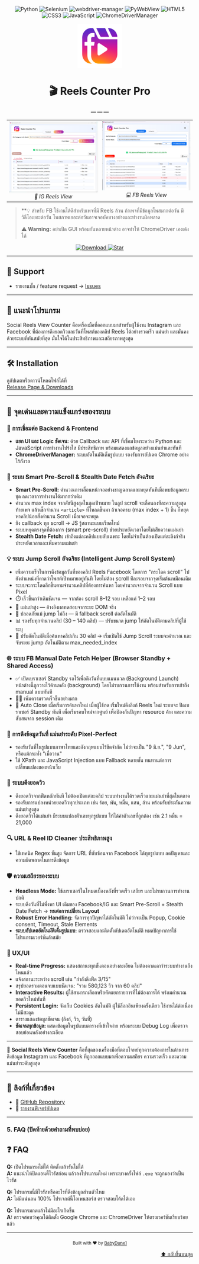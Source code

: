 <a name="top"></a>
<!-- Badges -->
<!-- Tech Stack Badges -->
<p align="center">
  <img src="https://img.shields.io/badge/Python-3.8%2B-3776AB?style=for-the-badge&logo=python&logoColor=white" alt="Python"/>
  <img src="https://img.shields.io/badge/Selenium-4.x-43B02A?style=for-the-badge&logo=selenium&logoColor=white" alt="Selenium"/>
  <img src="https://img.shields.io/badge/WebDriver–Manager-automated-blue?style=for-the-badge" alt="webdriver-manager"/>
  <img src="https://img.shields.io/badge/PyWebView-3.x-brightgreen?style=for-the-badge" alt="PyWebView"/>
  <img src="https://img.shields.io/badge/HTML5-E34F26?style=for-the-badge&logo=html5&logoColor=white" alt="HTML5"/>
  <img src="https://img.shields.io/badge/CSS3-1572B6?style=for-the-badge&logo=css3&logoColor=white" alt="CSS3"/>
  <img src="https://img.shields.io/badge/JavaScript-F7DF1E?style=for-the-badge&logo=javascript&logoColor=black" alt="JavaScript"/>
  <img src="https://img.shields.io/badge/ChromeDriverManager-chrome-blue?style=for-the-badge&logo=googlechrome&logoColor=white" alt="ChromeDriverManager"/>
</p>



<div align="center">

  <!-- Logo -->
  <img
    src="https://raw.githubusercontent.com/Babydunx1/reels-counter-update/main/Reels_Counter_Pro_LOGO_transparent.png"
    alt="Reels Counter Pro Logo"
    width="120" />

  <!-- Title -->
  <h1>🎬 Reels Counter Pro</h1>

  <!-- Divider -->
  **— — —**

  <!-- Screenshot comparison table -->
  <table>
    <tr>
      <td align="center">
        <img
          src="https://raw.githubusercontent.com/Babydunx1/reels-counter-update/main/โปรแกรม%201.png"
          alt="IG Reels Screenshot"
          width="280" /><br>
        <em>📱 IG Reels View</em>
      </td>
      <td align="center">
        <img
          src="https://raw.githubusercontent.com/Babydunx1/reels-counter-update/main/โปรแกรม%202.png"
          alt="FB Reels Screenshot"
          width="280" /><br>
        <em>💻 FB Reels View</em>
      </td>
    </tr>
  </table>

</div>

> **💡 สำหรับ FB ใช้งานได้ดีสำหรับเพจที่มี Reels ล้วน ถ้าเพจที่มีข้อมูลโพสมากต่อวัน มีวิดีโอเยอะต่อวัน โพสภาพเยอะต่อวันอาจเจอบัคบางอย่างและทำงานผิดพลาด
>
> **⚠️ Warning:** อย่าเปิด GUI พร้อมกันหลายหน้าต่าง อาจทำให้ ChromeDriver เองเด้งได้
<p align="center">
  <a href="https://github.com/Babydunx1/reels-counter-update/releases">
    <img src="https://img.shields.io/badge/Download–Latest-blue?style=for-the-badge&logo=github" alt="Download"/>
  </a>
  <a href="https://github.com/Babydunx1/reels-counter-update/stargazers">
    <img src="https://img.shields.io/badge/⭐️–Star–on–GitHub-ff69b4?style=for-the-badge&logo=github" alt="Star"/>
  </a>
</p>


---

## 💬 Support

- รายงานบั๊ก / feature request → [Issues](https://github.com/Babydunx1/reels-counter-update/issues)  

---

## 📌 แนะนำโปรแกรม

Social Reels View Counter คือเครื่องมือที่ออกแบบมาสำหรับผู้ใช้งาน Instagram และ Facebook ที่ต้องการดึงยอดวิวและวันที่โพสต์ของคลิป Reels ได้อย่างรวดเร็ว แม่นยำ และมั่นคง ด้วยระบบที่ทันสมัยที่สุด มั่นใจได้ในประสิทธิภาพและเสถียรภาพสูงสุด

---

## 🛠️ Installation

ดูอัปเดตหรือดาวน์โหลดไฟล์ได้ที่  
[Release Page & Downloads](https://github.com/Babydunx1/reels-counter-update/releases)

---

## 🚀 จุดเด่นและความแข็งแกร่งของระบบ

### 🔗 การเชื่อมต่อ Backend & Frontend 

* **แยก UI และ Logic ชัดเจน:** ด้วย Callback และ API ที่เชื่อมโยงระหว่าง Python และ JavaScript การทำงานโปร่งใส มีประสิทธิภาพ พร้อมแสดงผลข้อมูลอย่างแม่นยำและทันที  
* **ChromeDriverManager:** ระบบอัตโนมัติเต็มรูปแบบ รองรับการอัปเดต Chrome อย่างไร้กังวล

### 🧠 ระบบ Smart Pre-Scroll & Stealth Date Fetch อัจฉริยะ

* **Smart Pre-Scroll:** คำนวณการเลื่อนหน้าจออย่างชาญฉลาดและหยุดทันทีเมื่อพบข้อมูลครบชุด ลดเวลาการทำงานได้มากกว่าเดิม  
* คำนวณ max index จากดัชนีสูงสุดในชุดเป้าหมาย ในลูป scroll จะเลื่อนลงทีละความสูงสุดท้ายเพจ แล้วเช็กจำนวน `<article>` ที่โหลดขึ้นมา ถ้าเจอครบ (max index + 1) ชิ้น ก็หยุด หาคลิปน้อยสั่งคำนวน Scroll เมื่อเจอจะหยุด  
* ยิง callback ทุก scroll → JS รู้สถานะแบบเรียลไทม์  
* ระบบหยุดตรงจุดที่ต้องการ (smart pre-scroll) ช่วยประหยัดเวลาโดยไม่เสียความแม่นยำ   
* **Stealth Date Fetch:** เข้าถึงแต่ละคลิปแบบลับเฉพาะ โดยไม่จำเป็นต้องเปิดแต่ละลิงก์จริง ประหยัดเวลาและเพิ่มความแม่นยำ

### 💡 ระบบ Jump Scroll อัจฉริยะ (Intelligent Jump Scroll System)

* เพิ่มความเร็วในการดึงข้อมูลวันที่ของคลิป Reels Facebook โดยการ "กระโดด scroll" ไปยังตำแหน่งที่คาดว่าโพสต์เป้าหมายอยู่ทันที โดยไม่ต้อง scroll ทีละรอบจากจุดเริ่มต้นเหมือนเดิม  
* ระบบจะกระโดดลึกขึ้นตามจำนวนคลิปที่ต้องการค้นหา โดยคำนวณจากจำนวน Scroll แบบ Pixel  
* ⏱️ เร็วขึ้นกว่าเดิมชัดเจน — จากต้อง scroll 8–12 รอบ เหลือแค่ 1–2 รอบ  
* 🎯 แม่นยำสูง — อ้างอิงผลทดสอบจากระยะ DOM จริง  
* 🧷 ปลอดภัยแม้ jump ไม่ถึง — มี fallback scroll ต่ออัตโนมัติ  
* 📊 รองรับทุกจำนวนคลิป (30 – 140 คลิป) — ปรับขนาด jump ให้อัตโนมัติตามคลิปที่ผู้ใช้ระบุ  
* 🔁 ปรับอัตโนมัติเมื่อค้นหาคลิปเกิน 30 คลิป → เริ่มเปิดใช้ Jump Scroll ระบบจะคำนวณ และจับระยะ jump อัตโนมัติตาม max_needed_index
  
### 🌐 ระบบ FB Manual Date Fetch Helper (Browser Standby + Shared Access)
* ✅ เปิดเบราเซอร์ Standby รอไว้เพื่อดึงวันที่แบบแมนนวล (Background Launch) หน้าต่างนี้ถูกวางไว้ด้านหลัง (background) โดยไม่รบกวนการใช้งาน พร้อมสำหรับการเข้าถึง manual แบบทันที
* 🧑‍💻 เพิ่มความรวดเร็วขึ้นอย่างมาก
* 🧹 Auto Close เมื่อเริ่มการค้นหาใหม่ เมื่อผู้ใช้กด เริ่มใหม่ดึงลิงก์ Reels ใหม่ ระบบจะ ปิดเบราเซอร์ Standby ทันที เพื่อเริ่มรอบใหม่จากศูนย์ เพื่อป้องกันปัญหา resource ค้าง และความสับสนจาก session เดิม


### 📅 การดึงข้อมูลวันที่ **แม่นยำระดับ Pixel-Perfect**

* รองรับวันที่ในรูปแบบภาษาไทยและอังกฤษแบบไร้ขีดจำกัด ไม่ว่าจะเป็น "9 มิ.ย.", "9 Jun", หรือแม้กระทั่ง "เมื่อวาน"  
* ใช้ XPath และ JavaScript Injection แบบ Fallback หลายชั้น ทนทานต่อการเปลี่ยนแปลงของหน้าเว็บ

### 🎯 ระบบดึงยอดวิว

* ดึงยอดวิวจากฟีดหลักทันที ไม่ต้องเปิดแต่ละคลิป ระบบทำงานได้รวดเร็วและแม่นยำที่สุดในตลาด  
* รองรับการแปลงหน่วยยอดวิวทุกประเภท เช่น ร้อย, พัน, หมื่น, แสน, ล้าน พร้อมรับประกันความแม่นยำสูงสุด  
* ดึงยอดวิวได้แม่นยำ มีระบบแปลงตัวเลขทุกรูปแบบ ให้ได้ค่าตัวเลขที่ถูกต้อง เช่น 2.1 หมื่น = 21,000

### 🔍 URL & Reel ID Cleaner ประสิทธิภาพสูง

* ใช้เทคนิค Regex ขั้นสูง จัดการ URL ที่ซับซ้อนจาก Facebook ได้ทุกรูปแบบ ลดปัญหาและความผิดพลาดในการดึงข้อมูล

### 🛡️ **ความเสถียรของระบบ**

* **Headless Mode:** ใช้เบราเซอร์ในโหมดเบื้องหลังที่รวดเร็ว เสถียร และไม่รบกวนการทำงานปกติ  
* ระบบดึงวันที่ไม่พึ่งพา UI เดิมของ Facebook/IG และ Smart Pre-Scroll + Stealth Date Fetch → **ทนต่อการเปลี่ยน Layout**  
* **Robust Error Handling:** จัดการทุกปัญหาได้อัตโนมัติ ไม่ว่าจะเป็น Popup, Cookie consent, Timeout, Stale Elements  
* **ระบบอัปเดตอัตโนมัติเต็มรูปแบบ:** ตรวจสอบและติดตั้งอัปเดตอัตโนมัติ หมดปัญหาการใช้โปรแกรมเวอร์ชันล้าสมัย

### 🎨 UX/UI 

* **Real-time Progress:** แสดงสถานะทุกขั้นตอนอย่างละเอียด ไม่ต้องคาดเดาว่าระบบทำงานถึงไหนแล้ว  
* แจ้งสถานะระหว่าง scroll เช่น "กำลังดึงฟีด 3/15"  
* สรุปยอดรวมตอนจบแบบชัดเจน: "รวม 580,123 วิว จาก 60 คลิป"  
* **Interactive Results:** ผู้ใช้สามารถเลือกหรือคัดแยกรายการที่ไม่ต้องการได้ พร้อมคำนวณยอดวิวใหม่ทันที  
* **Persistent Login:** จัดเก็บ Cookies อัตโนมัติ ผู้ใช้ล็อกอินเพียงครั้งเดียว ใช้งานได้ต่อเนื่องไม่มีสะดุด  
* ตารางแสดงข้อมูลชัดเจน (ลิงก์, วิว, วันที่)  
* **ชัดเจนทุกข้อมูล:** แสดงข้อมูลในรูปแบบตารางที่เข้าใจง่าย พร้อมระบบ Debug Log เพื่อตรวจสอบย้อนหลังอย่างละเอียด

---

🚩 **Social Reels View Counter** คือที่สุดของเครื่องมือที่ตอบโจทย์ทุกความต้องการในด้านการดึงข้อมูล Instagram และ Facebook ที่ถูกออกแบบมาเพื่อความเสถียร ความรวดเร็ว และความแม่นยำระดับสูงสุด

---


## 🔗 ลิงก์ที่เกี่ยวข้อง

- 🔧 [GitHub Repository](https://github.com/Babydunx1/reels-counter-update)
- 📝 [รายงานฟีเจอร์อัปเดต](https://github.com/Babydunx1/reels-counter-update/releases)


---
### 5. FAQ (ปิดท้ายด้วยคำถามที่พบบ่อย)

## ❓ FAQ

**Q:** เปิดโปรแกรมไม่ได้ ติดตั้งแล้วรันไม่ได้  
**A:** แนะนำให้ปิดแอนตี้ไวรัสก่อน แล้วลงโปรแกรมใหม่ เพราะบางครั้งไฟล์ `.exe` จะถูกมองว่าเป็นไวรัส  

**Q:** โปรแกรมนี้มีไวรัสหรืออะไรที่ดึงข้อมูลส่วนตัวไหม  
**A:** ไม่มีแน่นอน 100% โปรเจกต์นี้โอเพนซอร์ส ตรวจสอบโค้ดได้เอง  

**Q:** โปรแกรมกดแล้วไม่มีอะไรเกิดขึ้น  
**A:** ตรวจสอบว่าคุณได้ติดตั้ง Google Chrome และ ChromeDriver ให้ตรงเวอร์ชันเรียบร้อยแล้ว  

---

<p align="center">
  <sub>Built with ❤️ by <a href="https://github.com/Babydunx1">BabyDunx1</a></sub>
</p>

<p align="right">
  <a href="#top">⬆️ กลับขึ้นบนสุด</a>
</p>



